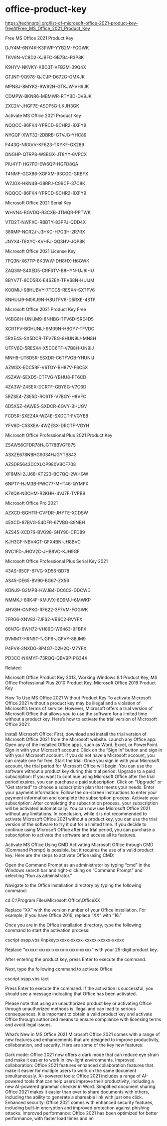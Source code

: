 # office-product-key
https://technoroll.org/list-of-microsoft-office-2021-product-key-free/#Free_MS_Office_2021_Product_Key




Free MS Office 2021 Product Key

DJY4M-6NY4K-K3PWP-YYB2M-FGGWK

TKV9N-VC8D2-XJBFC-9B7B4-R3P8K

K9HYV-NKVKY-KBD3T-VFB2M-39Q4X

GTJNT-9Q978-QJCJP-D672G-GMXJK

MPN8J-8MYK2-9W92H-GTKJW-VH9JK

CDMPW-BKNR6-MBMWR-RTYBD-DV9JK

ZXC2V-JHGF7E-ASDF5G-LKJH3GK

Activate MS Office 2021 Product Key

NQQCC-86FK4-YPRCD-9CHR2-8XFY9

NYGQF-XWF32-2DBRB-GTVJG-YHC89

F443Q-NRXVV-KF623-TXYKF-GX289

DNGHP-QTRP8-W8BGX-JT8YY-6VPCX

PIU4YT-HG7FD-EW6QP-HGFD8QA

T4NMF-GGX86-XGFXM-93CGC-GRBFX

W7JGX-HKN4B-G8RPJ-C99CF-37C8K

NQQCC-86FK4-YPRCD-9CHR2-8XFY9

Microsoft Office 2021 Serial Key

WHVN4-RGVDQ-R3CXB-JTMQR-PPTWK

VTD2T-NWFXC-RBBTY-83PPJ-QDD4X

38RMP-NCR2J-J3HKC-H7G3H-2R7RX

JNYX4-T6XYC-KVHFJ-QQ3HV-JQP8K

Microsoft Office 2021 License Key 

7FQ3N-X67TP-6K3WW-DH8HX-H6GWK

ZAQ3W-S4XED5-CRF6TV-B8HYN-UJ9IHU

8BYV7T-6CD5RX-E4SZEX-TFV68N-HUIJM

K0OMIJ-98HUBVY-7TDC5-RESX4-SXTFV6

8NHUIJ9-M0KJ9N-H8UTFV6-D5RXE-4STF

Microsoft Office 2021 Product Key Free

V6BG8H-UNIJM9-8NHBG-TFV6D-5RE4D5

XCRTFV-BGHUNIJ-9M09N-HBGY7-TFVDC

5RXE4S-SX5DCR-TFV7BG-8HUN9IJ-MN8H

UTFV6D-5RESX4-X5DC6TF-V7B8H-UN9IJ

MNH8-UT6D5R-ESXDR-C6TFVGB-YHUNIJ

AZWSX-EDC5RF-V6TGY-BH87V-F6C5X

4SZAW-SEXD5-CTFVG-YBHU8-FT6CD

4ZA3W-Z4SEX-DCRTF-GBY8G-V7C6D

5RZSE4-ZSE5D-RC6TF-V7BGY-H8VFC

6D5XSZ-4AWE5-SXDCR-6GVY-BHUGV

FCD5R-SXEZ4A-WZ4E-SXDCT-FVGYB8

YFV6D-C5SXEA-4WZESX-DRCTF-VGYH

Microsoft Office Professional Plus 2021 Product Key

ZSAW56CFDR78HJGT78BVGF875

ASXZE678NBHG9034HJGYTB843

AZSDR5643DCXLOP980VBCF708

XF8MN-2JJ68-KT223-BC7QQ-2WHGW

6NPT7-HJM3B-PWC77-MHT46-QYMFX

K7KQK-N3CHM-R2KHH-4VJ7F-TVPB9

Microsoft Office Pro 2021

AZXCD-BGHTR-CVFDR-JHYTE-XCDSW

45XCD-87BVG-54DFR-67VBG-89NBH

AZS45-XCD76-BVG98-GHY90-CFD89

KJH3GF-NBV4GT-GFX4BN-JH8BVC

BVC1FD-JHGV2C-JHB8VC-KJH9GF

Microsoft Office Professional Plus Serial Key 2021

43AS-65CF-67VG-XD56-BD78


AS45-DE65-BV90-BG67-ZX56

KDNJ9-G2MPB-HWJB4-DC6C2-DDCWD

NMMKJ-6RK4F-KMJVX-8D9MJ–6MWKP

4HV8H-CNPKG-RF622-3F7VM-FGGWK

7FRG6-XNV82-7JF62-VB6C2-RVYFX

86N7G-6WH72-VH89D-W6463-9FBFX

BVMMT-HRN9T-TJGP6-JGFVY-88JM9

P4PVK-3NXDG-8P4G7-D2H2Q-M7YFX

PD3CC-NKMYF-73RQQ-QBV9P-PG34X

Related:



Microsoft Office Product Key 2013, Working Windows 8.1 Product Key, 
MS Office Professional Plus 2010 Product Key, Microsoft Office 2019 
Product Key



How To Use MS Office 2021 Without Product Key
To activate Microsoft Office 2021 without a product key may be illegal and a violation of Microsoft’s terms of service. However, Microsoft offers a trial version of Microsoft Office that allows you to use the software for a limited time without a product key. Here’s how to activate the trial version of Microsoft Office 2021:

Install Microsoft Office: First, download and install the trial version of Microsoft Office 2021 from the Microsoft website.
Launch any Office app: Open any of the installed Office apps, such as Word, Excel, or PowerPoint.
Sign in with your Microsoft account: Click on the “Sign In” button and sign in with your Microsoft account. If you do not have a Microsoft account, you can create one for free.
Start the trial: Once you sign in with your Microsoft account, the trial period for Microsoft Office will begin. You can use the software without a product key during this trial period.
Upgrade to a paid subscription: If you want to continue using Microsoft Office after the trial period expires, you can purchase a paid subscription. Click on “Upgrade” or “Get started” to choose a subscription plan that meets your needs.
Enter your payment information: Follow the on-screen instructions to enter your payment information and complete the subscription process.
Activate your subscription: After completing the subscription process, your subscription will be activated automatically. You can now use Microsoft Office 2021 without any limitations.
In conclusion, while it is not recommended to activate Microsoft Office 2021 without a product key, you can use the trial version of the software to try it out for a limited time. If you decide to continue using Microsoft Office after the trial period, you can purchase a subscription to activate the software and access all its features.

Activate MS Office Using CMD
Activating Microsoft Office through CMD (Command Prompt) is possible, but it requires the use of a valid product key. Here are the steps to activate Office using CMD:

Open the Command Prompt as an administrator by typing “cmd” in the Windows search bar and right-clicking on “Command Prompt” and selecting “Run as administrator.”

Navigate to the Office installation directory by typing the following command:

cd C:\Program Files\Microsoft Office\OfficeXX

Replace “XX” with the version number of your Office installation. For example, if you have Office 2019, replace “XX” with “16.”

Once you are in the Office installation directory, type the following command to start the activation process:

cscript ospp.vbs /inpkey:xxxxx-xxxxx-xxxxx-xxxxx-xxxxx

Replace “xxxxx-xxxxx-xxxxx-xxxxx-xxxxx” with your 25-digit product key.

After entering the product key, press Enter to execute the command.

Next, type the following command to activate Office:

cscript ospp.vbs /act

Press Enter to execute the command. If the activation is successful, you should see a message indicating that Office has been activated.

Please note that using an unauthorized product key or activating Office through unauthorized methods is illegal and can lead to serious consequences. It is important to obtain a valid product key and activate Office through authorized means to ensure compliance with licensing terms and avoid legal issues.

What’s New in MS Office 2021
Microsoft Office 2021 comes with a range of new features and enhancements that are designed to improve productivity, collaboration, and security. Here are some of the key new features:

Dark mode: Office 2021 now offers a dark mode that can reduce eye strain and make it easier to work in low-light environments.
Improved collaboration: Office 2021 features enhanced collaboration features that make it easier for multiple users to work on the same document simultaneously.
AI-powered tools: Office 2021 includes a range of AI-powered tools that can help users improve their productivity, including a new AI-powered grammar checker in Word.
Simplified document sharing: Office 2021 makes it easier than ever to share documents with others, including the ability to generate a shareable link with just one click.
Enhanced security: Office 2021 comes with enhanced security features, including built-in encryption and improved protection against phishing attacks.
Improved performance: Office 2021 has been optimized for better performance, with faster load times and im
